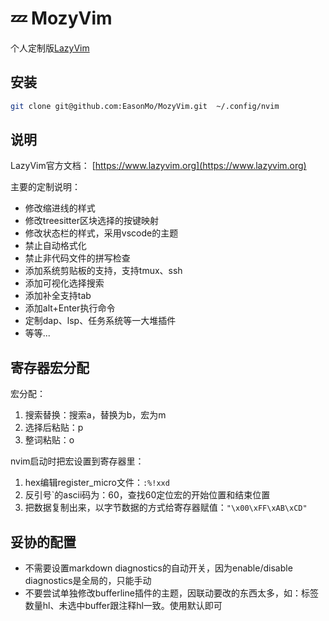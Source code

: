 # 💤 MozyVim

个人定制版[LazyVim](https://github.com/LazyVim/LazyVim)

## 安装

```sh
git clone git@github.com:EasonMo/MozyVim.git  ~/.config/nvim
```

## 说明

LazyVim官方文档： [https://www.lazyvim.org](https://www.lazyvim.org)

主要的定制说明：

- 修改缩进线的样式
- 修改treesitter区块选择的按键映射
- 修改状态栏的样式，采用vscode的主题
- 禁止自动格式化
- 禁止非代码文件的拼写检查
- 添加系统剪贴板的支持，支持tmux、ssh
- 添加可视化选择搜索
- 添加补全支持tab
- 添加alt+Enter执行命令
- 定制dap、lsp、任务系统等一大堆插件
- 等等...

## 寄存器宏分配

宏分配：

1. 搜索替换：搜索a，替换为b，宏为m
2. 选择后粘贴：p
3. 整词粘贴：o

nvim启动时把宏设置到寄存器里：

1. hex编辑register_micro文件：`:%!xxd`
2. 反引号`的ascii码为：60，查找60定位宏的开始位置和结束位置
3. 把数据复制出来，以字节数据的方式给寄存器赋值：`"\x00\xFF\xAB\xCD"`

## 妥协的配置

- 不需要设置markdown diagnostics的自动开关，因为enable/disable diagnostics是全局的，只能手动
- 不要尝试单独修改bufferline插件的主题，因联动要改的东西太多，如：标签数量hl、未选中buffer跟注释hl一致。使用默认即可
